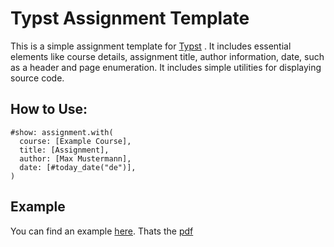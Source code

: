 
# Typst Assignment Template

This is a simple assignment template for [Typst](https://typst.app/) . It includes essential elements like course details, assignment title, author information, date, such as a header and page enumeration. It includes simple utilities for displaying source code.

## How to Use:
```
#show: assignment.with(
  course: [Example Course],
  title: [Assignment],
  author: [Max Mustermann],
  date: [#today_date("de")],
)
```
## Example 
You can find an example [here](./example.typ). Thats the [pdf](./example.pdf) 